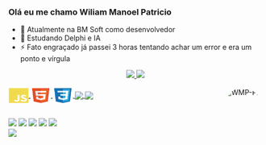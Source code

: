 ### Olá eu me chamo Wiliam Manoel Patricio

- 🔭 Atualmente na BM Soft como desenvolvedor
- 🌱 Estudando Delphi e IA
- ⚡ Fato engraçado já passei 3 horas tentando achar um error e era um ponto e vírgula

<div align="center">
  <a href="https://github.com/WiliamMP">
  <img height="180em" src="https://github-readme-stats.vercel.app/api?username=WiliamMP&show_icons=true&theme=dark&include_all_commits=true&count_private=true"/>
  <img height="180em" src="https://github-readme-stats.vercel.app/api/top-langs/?username=WiliamMP&layout=compact&langs_count=7&theme=dark"/>
</div>
<div style="display: inline_block"><br>
  <img align="center" alt="WMP-Js" height="30" width="40" src="https://raw.githubusercontent.com/devicons/devicon/master/icons/javascript/javascript-plain.svg">
  <img align="center" alt="WMP-HTML" height="30" width="40" src="https://raw.githubusercontent.com/devicons/devicon/master/icons/html5/html5-original.svg">
  <img align="center" alt="WMP-CSS" height="30" width="40" src="https://raw.githubusercontent.com/devicons/devicon/master/icons/css3/css3-original.svg">
  <img align="center" alt"WMP-Jar" height="35" width=""40 src="https://cdn.jsdelivr.net/gh/devicons/devicon/icons/java/java-original.svg">
  <img align="center" alt"WMP-Lua" height="30" width=""40 src="https://cdn.jsdelivr.net/gh/devicons/devicon/icons/lua/lua-original.svg">
  <img align="right" alt="WMP-Pic" height="150" style="border-radius:50px;" src="https://avatars.githubusercontent.com/u/88117171?v=4">
</div>

  ##
  
  <div> 
  <a href="https://www.youtube.com/channel/UCNT69-Cn1wHqbXuxHUMISGw" target="_blank"><img src="https://img.shields.io/badge/YouTube-FF0000?style=for-the-badge&logo=youtube&logoColor=white" target="_blank"></a>
  <a href="https://www.instagram.com/wiliam_patricio/" target="_blank"><img src="https://img.shields.io/badge/-Instagram-%23E4405F?style=for-the-badge&logo=instagram&logoColor=white" target="_blank"></a>
  <a href="https://discord.gg/J2uR8Zb6rr" target="_blank"><img src="https://img.shields.io/badge/Discord-7289DA?style=for-the-badge&logo=discord&logoColor=white" target="_blank"></a> 
  <a href = "mailto:wiliampatricio@gmail.com"><img src="https://img.shields.io/badge/-Gmail-%23333?style=for-the-badge&logo=gmail&logoColor=white" target="_blank"></a>
  <a href="https://www.linkedin.com/in/wiliam-patricio-170069222/" target="_blank"><img src="https://img.shields.io/badge/-LinkedIn-%230077B5?style=for-the-badge&logo=linkedin&logoColor=white" target="_blank"></a> 
 
</div>
<div>
 <a href=""><img align="center" src="https://cdn.dribbble.com/users/2275151/screenshots/4543119/media/1079848698ed2db6a82c64fb5c2d3b1b.gif" target="_BLANK"></a>
</div>
